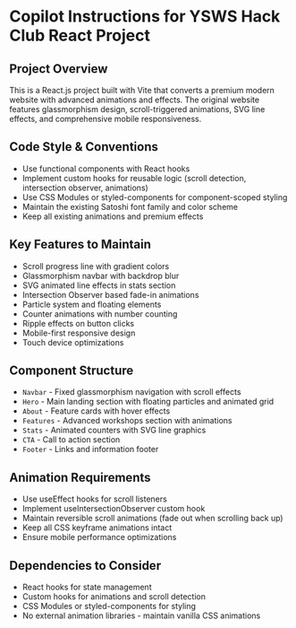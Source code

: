 # Copilot Instructions for YSWS Hack Club React Project

<!-- Use this file to provide workspace-specific custom instructions to Copilot. For more details, visit https://code.visualstudio.com/docs/copilot/copilot-customization#_use-a-githubcopilotinstructionsmd-file -->

## Project Overview
This is a React.js project built with Vite that converts a premium modern website with advanced animations and effects. The original website features glassmorphism design, scroll-triggered animations, SVG line effects, and comprehensive mobile responsiveness.

## Code Style & Conventions
- Use functional components with React hooks
- Implement custom hooks for reusable logic (scroll detection, intersection observer, animations)
- Use CSS Modules or styled-components for component-scoped styling
- Maintain the existing Satoshi font family and color scheme
- Keep all existing animations and premium effects

## Key Features to Maintain
- Scroll progress line with gradient colors
- Glassmorphism navbar with backdrop blur
- SVG animated line effects in stats section
- Intersection Observer based fade-in animations
- Particle system and floating elements
- Counter animations with number counting
- Ripple effects on button clicks
- Mobile-first responsive design
- Touch device optimizations

## Component Structure
- `Navbar` - Fixed glassmorphism navigation with scroll effects
- `Hero` - Main landing section with floating particles and animated grid
- `About` - Feature cards with hover effects
- `Features` - Advanced workshops section with animations
- `Stats` - Animated counters with SVG line graphics
- `CTA` - Call to action section
- `Footer` - Links and information footer

## Animation Requirements
- Use useEffect hooks for scroll listeners
- Implement useIntersectionObserver custom hook
- Maintain reversible scroll animations (fade out when scrolling back up)
- Keep all CSS keyframe animations intact
- Ensure mobile performance optimizations

## Dependencies to Consider
- React hooks for state management
- Custom hooks for animations and scroll detection
- CSS Modules or styled-components for styling
- No external animation libraries - maintain vanilla CSS animations

